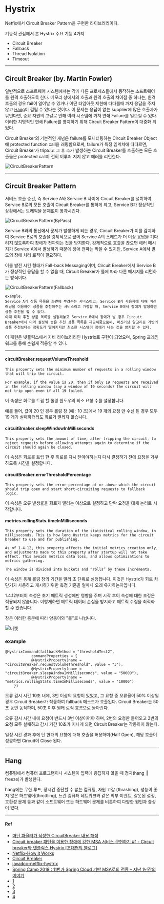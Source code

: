 # Hystrix

Netfix에서 Circuit Breaker Pattern을 구현한 라이브러리이다. 

기능적 관점에서 본 Hystrix 주요 기능 4가지

- Circuit Breaker
- Fallback
- Thread Isolation
- Timeout

-----

## Circuit Breaker (by. Martin Fowler)

일반적으로 스프트웨어 시스템에서는 각기 다른 프로세스들에서 동작하는 소프트웨어를 원격 호출하도록 한다. 메모리 상에서의 호출과 원격 호출의 차이점 중 하나는, 원격 호출의 경우 fail이 일어날 수 있거나 어떤 타임아웃 제한에 다다를때 까지 응답을 주지않고 [Hang](#hang)이 걸릴 수 있다는 것이다. 이 문제는 응답이 없는 supplier에 많은 호출자가 묶인다면, 중요 자원의 고갈로 인해 여러 시스템에 거쳐 연쇄 Failure를 일으킬 수 있다. 이러한 치명적인 연쇄 Failure를 방지하기 위해 Circuit Breaker Pattern이 대중화 되었다.

Circuit Breaker의 기본적인 개념은 failure를 모니터링하는 Circuit Breaker Object에 protected function call을 래핑함으로써, failure가 특정 임계치에 다다르면, Circuit Breaker가 trip되고 그 후 추가 발생하는 Circuit Breaker를 호출하는 모든 호출들은 protected call이 전혀 이루어 지지 않고 에러를 리턴한다.

![CircuitBreakerPattern](./Image/CircuitBreakerPattern.png)

-----

## Circuit Breaker Pattern

서비스 호출 중간, 즉 Service A와 Service B 사이에 Circuit Breaker를 설치하여 Service B로의 모든 호출이 Circuit Breaker를 통하게 되고, Service B가 정상적인 상황에서는 트래픽을 문제없이 통과시킨다.

![CircuitBreakerPattern(ByPass)](./Image/CircuitBreakerPattern(ByPass).png)

Service B와의 통신에서 문제가 발생하게 되는 경우, Circuit Breaker가 이를 감지하여 Service B로의 호출을 강제적으로 끊어 Service A의 스레드가 더 이상 응답을 기다리지 않도록하여 장애가 전파되는 것을 방지한다. 강제적으로 호출을 끊으면 에러 메시지가 Service A에서 발생하기 때문에 장애 전파는 막을 수 있지만, Service A에서 별도의 장애 처리 로직이 필요하다.

이를 발전 시킨 형태가 Fall-back Messaging이며, Circuit Breaker에서 Service B가 정상적인 응답을 할 수 없을 때, Circuit Breaker가 룰에 따라 다른 메시지를 리턴하는 방식이다. 

![CircuitBreakerPattern(Fallback)](./Image/CircuitBreakerPattern(Fallback).png)

```
example.
Service A가 상품 목록을 화면에 뿌려주는 서비스이고, Service B가 사용자에 대해 머신러닝을 이용하여 상품을 추천해주는 서비스라고 가정할 때, Service B에서 장애가 발생하면 상품 추천을 할 수 없다. 
이때 미리 추천 상품 목록을 설정해놓고 Service B에서 장애가 날 경우 Circuit Breaker에서 미리 설정해 놓은 추천 상품 목록을 제공해줌으로써, 머신러닝 알고리즘 기반의 상품 추천보다는 정확도가 떨어지지만 최소한 시스템이 장애가 나는 것을 방지할 수 있다.
```

이 패턴은 넷플릭스에서 자바 라이브러리인 Hystrix로 구현이 되었으며, Spring 프레임워크를 통해 손쉽게 적용할 수 있다.

-----



#### circuitBreaker.requestVolumeThreshold

```
This property sets the minimum number of requests in a rolling window that will trip the circuit.

For example, if the value is 20, then if only 19 requests are received in the rolling window (say a window of 10 seconds) the circuit will not trip open even if all 19 failed.
```

이 속성은 회로를 트립 할 롤링 윈도우의 최소 요청 수를 설정합니다.

예를 들어, 값이 20 인 경우 롤링 창 (예 : 10 초)에서 19 개의 요청 만 수신 된 경우 모두 19 개가 실패하더라도 회로가 열리지 않습니다.

#### circuitBreaker.sleepWindowInMilliseconds

```
This property sets the amount of time, after tripping the circuit, to reject requests before allowing attempts again to determine if the circuit should again be closed.
```

이 속성은 회로를 트립 한 후 회로를 다시 닫아야하는지 다시 결정하기 전에 요청을 거부하도록 시간을 설정합니다.

#### circuitBreaker.errorThresholdPercentage

```
This property sets the error percentage at or above which the circuit should trip open and start short-circuiting requests to fallback logic.
```

이 속성은 오류 발생률을 회로가 열리는 이상으로 설정하고 단락 요청을 대체 논리로 시작합니다.

#### metrics.rollingStats.timeInMilliseconds

```
This property sets the duration of the statistical rolling window, in milliseconds. This is how long Hystrix keeps metrics for the circuit breaker to use and for publishing.

As of 1.4.12, this property affects the initial metrics creation only, and adjustments made to this property after startup will not take effect. This avoids metrics data loss, and allows optimizations to metrics gathering.

The window is divided into buckets and “rolls” by these increments.
```

이 속성은 통계 롤링 창의 기간을 밀리 초 단위로 설정합니다. 이것은 Hystrix가 회로 차단기가 사용하고 게시하기위한 측정 기준을 얼마나 오래 유지하는지입니다.

1.4.12부터이 속성은 초기 메트릭 생성에만 영향을 주며 시작 후이 속성에 대한 조정은 적용되지 않습니다. 이렇게하면 메트릭 데이터 손실을 방지하고 메트릭 수집을 최적화 할 수 있습니다.

창은 이러한 증분에 따라 양동이와 "롤"로 나뉩니다.

![버켓](./Image/버켓.png)

### example

```
@HystrixCommand(fallbackMethod = "thresholdTest2",
            commandProperties = {
            @HystrixProperty(name = "circuitBreaker.requestVolumeThreshold", value = "3"),
            @HystrixProperty(name = "circuitBreaker.sleepWindowInMilliseconds", value = "50000"),
            @HystrixProperty(name = "metrics.rollingStats.timeInMilliseconds", value = "10000")
    })
```

오류 감시 시간 10초 내에, 3번 이상의 요청이 있었고, 그 요청 중 오류율이 50% 이상일 경우 Circuit Breaker가 작동하여 fallback 메소드가 호출된다. Circuit Breaker는 50초 동안 동작하며, 50초 이후 원래 로직 흐름으로 돌아간다.

오류 감시 시간 내에 요청이 반드시 3번 이상이어야 하며, 2번의 요청만 들어오고 2번의 요청 모두 실패하고 감시 기간 10초가 지나게 되면 Circuit Breaker는 작동하지 않는다.

일정 시간 경과 후에 단 한개의 요청에 대해 호출을 허용하며(Half Open), 해당 호출이 성공하면 Circuit이 Close 된다.

-----

## Hang

컴퓨팅에서 컴퓨터 프로그램이나 시스템이 입력에 응답하지 않을 때 정지(hang || freeze)가 발생한다. 

hang에는 무한 루프, 장시간 중단할 수 없는 컴퓨팅, 자원 고갈 (thrashing), 성능이 좋지 않은 하드웨어(throttling), 느린 컴퓨터 네트워크와 같은 외부 이벤트, 잘못된 설정, 호환성 문제 등과 같이 소프트웨어 또는 하드웨어 문제를 비롯하여 다양한 원인과 증상이 있다.



----

#### Ref

- [마틴 파울러가 작성한 CircuitBreaker 내용 해석](http://egloos.zum.com/pulgrims/v/3047353)
- [Circuit breaker 패턴을 이용한 장애에 강한 MSA 서비스 구현하기 #1 - Circuit breaker와 넷플릭스 Hystrix [조대협의 블로그]](http://bcho.tistory.com/tag/하이스트릭스)
- [Netflix-How it Works](https://github.com/Netflix/Hystrix/wiki/How-it-Works)
- [Circuit Breaker](https://spring.io/guides/gs/circuit-breaker/)
- [javadoc-netflix-hystrix](http://netflix.github.io/Hystrix/javadoc/)
- [Spring Camp 2018 : 11번가 Spring Cloud 기반 MSA로의 전환 – 지난 1년간의 이야기](https://readme.skplanet.com/?p=13933)
- [1](https://medium.com/@goinhacker/hystrix-500452f4fae2)
- [2](https://github.com/spring-projects/spring-cloud/wiki/Spring-Cloud-Edgware-Release-Notes)
- [3](https://supawer0728.github.io/2018/03/11/Spring-Cloud-Hystrix/)
- [4](https://spring.io/guides/gs/circuit-breaker/)

